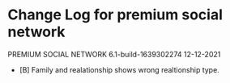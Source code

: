 # Change Log for premium social network

PREMIUM SOCIAL NETWORK 6.1-build-1639302274  12-12-2021
- [B] Family and realationship shows wrong realtionship type.
